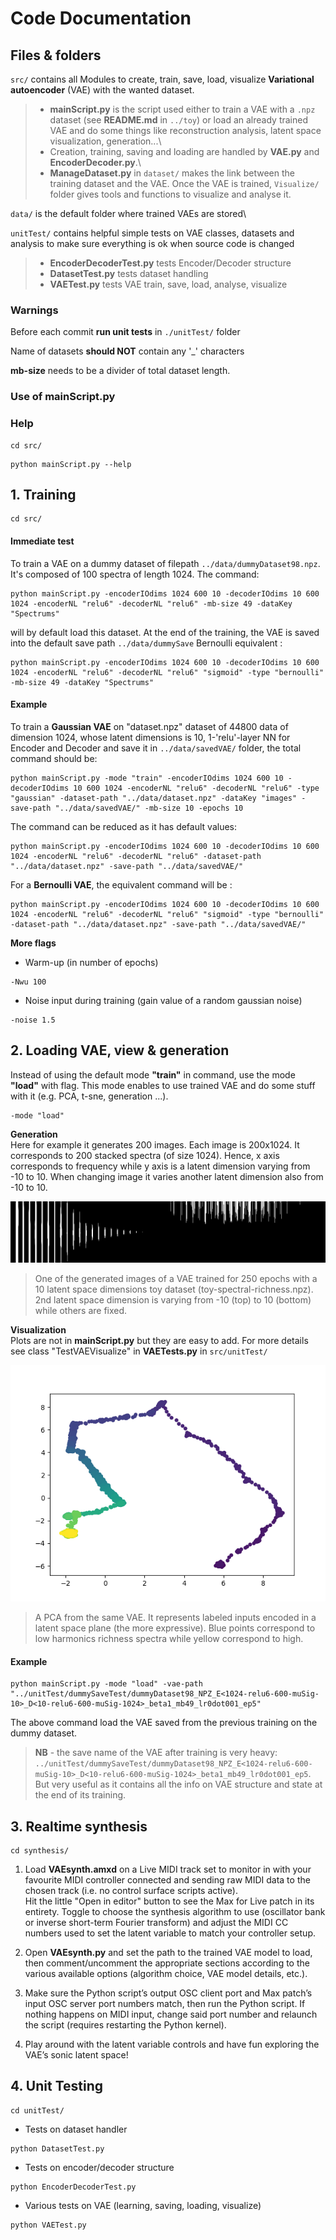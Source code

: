 # Code Documentation

## Files & folders
`src/` contains all Modules to create, train, save, load, visualize **Variational autoencoder** (VAE) with the wanted dataset.

   > * **mainScript.py** is the script used either to train a VAE with a `.npz` dataset (see **README.md** in `../toy`) or load an already trained VAE and do some things like reconstruction analysis, latent space visualization, generation...\
>* Creation, training, saving and loading are handled by **VAE.py** and **EncoderDecoder.py**.\
>* **ManageDataset.py** in `dataset/` makes the link between the training dataset and the VAE.
Once the VAE is trained, `Visualize/` folder gives tools and functions to visualize and analyse it.

`data/` is the default folder where trained VAEs are stored\

`unitTest/` contains helpful simple tests on VAE classes, datasets and analysis to make sure  everything is ok when source code is changed
>* **EncoderDecoderTest.py** tests Encoder/Decoder structure
>* **DatasetTest.py** tests dataset handling
>* **VAETest.py** tests VAE train, save, load, analyse, visualize

### Warnings
Before each commit **run unit tests** in `./unitTest/` folder

Name of datasets **should NOT** contain any '_' characters

**mb-size** needs to be a divider of total dataset length.

### Use of **mainScript.py**

### Help
```{r, engine='bash', count_lines}
cd src/
```

```{r, engine='bash', count_lines}
python mainScript.py --help
```

## 1. Training

```{r, engine='bash', count_lines}
cd src/
```

#### Immediate test
To train a VAE  on a dummy dataset of filepath `../data/dummyDataset98.npz`. It's composed of 100 spectra of length 1024. 
The command:
```{r, engine='bash', count_lines}
python mainScript.py -encoderIOdims 1024 600 10 -decoderIOdims 10 600 1024 -encoderNL "relu6" -decoderNL "relu6" -mb-size 49 -dataKey "Spectrums"
```
will by default load this dataset. At the end of the training, the VAE is saved into the default save path `../data/dummySave`
Bernoulli equivalent :
```{r, engine='bash', count_lines}
python mainScript.py -encoderIOdims 1024 600 10 -decoderIOdims 10 600 1024 -encoderNL "relu6" -decoderNL "relu6" "sigmoid" -type "bernoulli" -mb-size 49 -dataKey "Spectrums"
```

#### Example
To train a **Gaussian VAE** on "dataset.npz" dataset of 44800 data of dimension 1024, whose latent dimensions is 10, 1-'relu'-layer NN for Encoder and Decoder and save it in `../data/savedVAE/` folder, the total command should be:
```{r, engine='bash', count_lines}
python mainScript.py -mode "train" -encoderIOdims 1024 600 10 -decoderIOdims 10 600 1024 -encoderNL "relu6" -decoderNL "relu6" -type "gaussian" -dataset-path "../data/dataset.npz" -dataKey "images" -save-path "../data/savedVAE/" -mb-size 10 -epochs 10  
```
The command can be reduced as it has default values:

```{r, engine='bash', count_lines}
python mainScript.py -encoderIOdims 1024 600 10 -decoderIOdims 10 600 1024 -encoderNL "relu6" -decoderNL "relu6" -dataset-path "../data/dataset.npz" -save-path "../data/savedVAE/" 
```
 For a **Bernoulli VAE**, the equivalent command will be : 

```{r, engine='bash', count_lines}
python mainScript.py -encoderIOdims 1024 600 10 -decoderIOdims 10 600 1024 -encoderNL "relu6" -decoderNL "relu6" "sigmoid" -type "bernoulli" -dataset-path "../data/dataset.npz" -save-path "../data/savedVAE/" 
```
**More flags**
- Warm-up (in number of epochs)
```{r, engine='bash', count_lines}
-Nwu 100
```
- Noise input during training (gain value of a random gaussian noise)
```{r, engine='bash', count_lines}
-noise 1.5
```


## 2. Loading VAE, view & generation

Instead of using the default mode **"train"** in command, use the mode **"load"** with flag. This mode enables to use trained VAE and do some stuff with it (e.g. PCA, t-sne, generation ...).
```{r, engine='bash', count_lines}
-mode "load"
```

**Generation**\
Here for example it generates 200 images. Each image is 200x1024.
It corresponds to 200 stacked spectra (of size 1024). Hence, x axis corresponds to frequency while y axis is a latent dimension varying from -10 to 10. When changing image it varies another latent dimension also from -10 to 10.

![alt text](https://github.com/bardetad/atiamML/blob/master/code/data/images/generationExample/z0valOffset100_z1rangeCentered100.png?raw=true "Spectra")
> One of the generated images of a VAE trained for 250 epochs with a 10 latent space dimensions toy dataset (toy-spectral-richness.npz). 2nd latent space dimension is varying from -10 (top) to 10 (bottom) while others are fixed. 

**Visualization**\
Plots are not in **mainScript.py** but they are easy to add. For more details see class "TestVAEVisualize" in **VAETests.py** in `src/unitTest/`

![alt text](https://github.com/bardetad/atiamML/blob/master/code/data/images/PCAExample/PCA_beta1_WU100.png?raw=true "PCA_warmup")
> A PCA from the same VAE. It represents labeled inputs encoded in a latent space plane (the more expressive). Blue points correspond to low harmonics richness spectra while yellow correspond to high. 

#### Example

```{r, engine='bash', count_lines}
python mainScript.py -mode "load" -vae-path "../unitTest/dummySaveTest/dummyDataset98_NPZ_E<1024-relu6-600-muSig-10>_D<10-relu6-600-muSig-1024>_beta1_mb49_lr0dot001_ep5"
```
The above command load the VAE saved from the previous training on the dummy dataset. 



>**NB** - the save name of the VAE after training is very heavy: `../unitTest/dummySaveTest/dummyDataset98_NPZ_E<1024-relu6-600-muSig-10>_D<10-relu6-600-muSig-1024>_beta1_mb49_lr0dot001_ep5`.\
But very useful as it contains all the info on VAE structure and state at the end of its training.

## 3. Realtime synthesis

```{r, engine='bash', count_lines}
cd synthesis/
```

1. Load **VAEsynth.amxd** on a Live MIDI track set to monitor in with your favourite MIDI controller connected and sending raw MIDI data to the chosen track (i.e. no control surface scripts active).\
Hit the little "Open in editor" button to see the Max for Live patch in its entirety. Toggle to choose the synthesis algorithm to use (oscillator bank or inverse short-term Fourier transform) and adjust the MIDI CC numbers used to set the latent variable to match your controller setup.

2. Open **VAEsynth.py** and set the path to the trained VAE model to load, then comment/uncomment the appropriate sections according to the various available options (algorithm choice, VAE model details, etc.).
3. Make sure the Python script’s output OSC client port and Max patch’s input OSC server port numbers match, then run the Python script. If nothing happens on MIDI input, change said port number and relaunch the script (requires restarting the Python kernel).
4. Play around with the latent variable controls and have fun exploring the VAE’s sonic latent space!

## 4. Unit Testing
```{r, engine='bash', count_lines}
cd unitTest/
```

* Tests on dataset handler
```{r, engine='bash', count_lines}
python DatasetTest.py
```
* Tests on encoder/decoder structure
```{r, engine='bash', count_lines}
python EncoderDecoderTest.py
```
* Various tests on VAE (learning, saving, loading, visualize)
```{r, engine='bash', count_lines}
python VAETest.py
```









